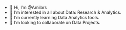 - 👋 Hi, I’m @Amilars
- 👀 I’m interested in all about Data: Research & Analytics.
- 🌱 I’m currently learning Data Analytics tools.
- 💞️ I’m looking to collaborate on Data Projects.

<!---
Amilars/Amilars is a ✨ special ✨ repository because its `README.md` (this file) appears on your GitHub profile.
You can click the Preview link to take a look at your changes.
--->
